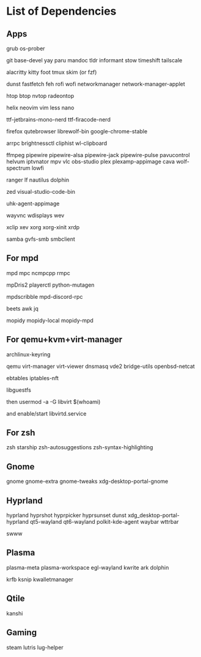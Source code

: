 # List of Dependencies

## Apps

grub os-prober

git base-devel yay paru mandoc tldr informant stow timeshift tailscale

alacritty kitty foot tmux skim (or fzf)

dunst fastfetch feh rofi wofi networkmanager network-manager-applet

htop btop nvtop radeontop

helix neovim vim less nano

ttf-jetbrains-mono-nerd ttf-firacode-nerd

firefox qutebrowser librewolf-bin google-chrome-stable

arrpc brightnessctl cliphist wl-clipboard

ffmpeg pipewire pipewire-alsa pipewire-jack pipewire-pulse pavucontrol helvum iptvnator mpv vlc obs-studio plex plexamp-appimage cava wolf-spectrum lowfi

ranger lf nautilus dolphin

zed visual-studio-code-bin

uhk-agent-appimage

wayvnc wdisplays wev

xclip xev xorg xorg-xinit xrdp

samba gvfs-smb smbclient

## For mpd

mpd mpc ncmpcpp rmpc 

mpDris2 playerctl python-mutagen

mpdscribble mpd-discord-rpc

beets awk jq

mopidy mopidy-local mopidy-mpd

## For qemu+kvm+virt-manager

archlinux-keyring

qemu virt-manager virt-viewer dnsmasq vde2 bridge-utils openbsd-netcat

ebtables iptables-nft

libguestfs

then usermod -a -G libvirt $(whoami)

and enable/start libvirtd.service

## For zsh

zsh starship zsh-autosuggestions zsh-syntax-highlighting

## Gnome

gnome gnome-extra gnome-tweaks xdg-desktop-portal-gnome

## Hyprland

hyprland hyprshot hyprpicker hyprsunset dunst xdg_desktop-portal-hyprland qt5-wayland qt6-wayland polkit-kde-agent waybar wttrbar

swww

## Plasma

plasma-meta plasma-workspace egl-wayland kwrite ark dolphin

krfb ksnip kwalletmanager

## Qtile

kanshi

## Gaming

steam lutris lug-helper
